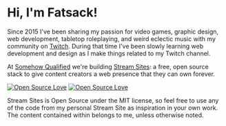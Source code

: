 # Hi, I'm Fatsack!

Since 2015 I've been sharing my passion for video games, graphic design, web development, tabletop roleplaying, and weird eclectic music with my community on [Twitch](https://twitch.tv/fatsackfails). During that time I've been slowly learning web development and design as I make things related to my Twitch channel. 

At [Somehow Qualified](https://github.com/Somehow-Qualified) we're building [Stream Sites](https://github.com/Somehow-Qualified/stream-sites): a free, open source stack to give content creators a web presence that they can own forever.

[![Open Source Love](https://badges.frapsoft.com/os/v1/open-source.svg?v=102)](https://github.com/ellerbrock/open-source-badge/) [![Open Source Love](https://badges.frapsoft.com/os/mit/mit.svg?v=102)](https://github.com/ellerbrock/open-source-badge/)

Stream Sites is Open Source under the MIT license, so feel free to use any of the code from my personal Stream Site as inspiration in your own work. The content contained within belongs to me, unless otherwise noted.
